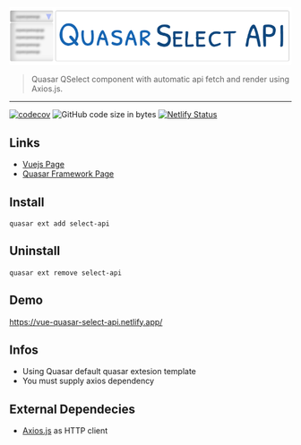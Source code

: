    
![Quasar Select API](https://github.com/odranoelBR/vue-quasar-select-api/blob/main/docs/logo.png)
> Quasar QSelect component with automatic api fetch and render using Axios.js.

<hr />

[![codecov](https://codecov.io/gh/odranoelBR/vue-quasar-select-api/branch/main/graph/badge.svg?token=8QP6T5DBBJ)](https://codecov.io/gh/odranoelBR/vue-quasar-select-api)
![GitHub code size in bytes](https://img.shields.io/github/languages/code-size/odranoelbr/vue-quasar-select-api?color=9CB922)
[![Netlify Status](https://api.netlify.com/api/v1/badges/195b52a4-2361-4344-97ff-f4395074b638/deploy-status)](https://app.netlify.com/sites/vue-quasar-select-api/deploys)

## Links
* [Vuejs Page](https://vuejs.org/)
* [Quasar Framework Page](http://quasar-framework.org/)

## Install 
```
quasar ext add select-api
```

## Uninstall
```
quasar ext remove select-api
```

## Demo 
https://vue-quasar-select-api.netlify.app/

## Infos
* Using Quasar default quasar extesion template
* You must supply axios dependency

## External Dependecies 
* [Axios.js](https://github.com/mzabriskie/axios) as HTTP client 

